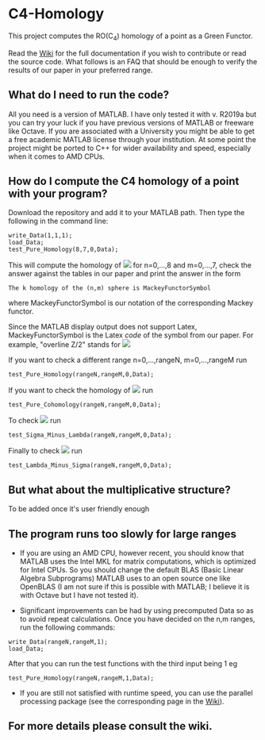 # C4-Homology
This project computes the  RO(C<sub>4</sub>) homology of a point as a Green Functor.
 
Read the [Wiki](https://github.com/NickG-Math/C4-Homology.wiki.git) for the full documentation if you wish to contribute or read the source code. What follows is an FAQ that should be enough to verify the results of our paper in your preferred range.

## What do I need to run the code?
All  you need is a version of MATLAB.
 I have only tested it with v. R2019a but you can try your luck if you have previous versions of MATLAB or freeware like Octave. 
 If you are associated with a University you might be able to get a free academic MATLAB license through your institution.
 At some point the project might be ported to C++ for wider availability and speed, especially when it comes to AMD CPUs.

## How do I compute the C4 homology of a point with your program?
Download the repository and add it to your MATLAB path. Then type the following in the command line:

```
write_Data(1,1,1);
load_Data;
test_Pure_Homology(8,7,0,Data);
```

This will compute the homology of 
<img src="http://latex.codecogs.com/svg.latex?S^{n\sigma+m\lambda}" border="0"/> for n=0,...,8 and m=0,...,7, check the answer against the tables in our paper and print the answer in the form 
```
The k homology of the (n,m) sphere is MackeyFunctorSymbol
```
where MackeyFunctorSymbol is our notation of the corresponding Mackey functor.

Since the MATLAB display output does not support Latex, MackeyFunctorSymbol is the Latex *code* of the symbol from our paper. For example, "overline Z/2" stands for <img src="http://latex.codecogs.com/svg.latex?\overline{\langle \mathbb{Z}/2\rangle }" border="0"/>

If you want to check a different range n=0,...,rangeN, m=0,...,rangeM run
```
test_Pure_Homology(rangeN,rangeM,0,Data);
```

If you want to check the homology of <img src="http://latex.codecogs.com/svg.latex?S^{-n\sigma-m\lambda}" border="0"/> run
```
test_Pure_Cohomology(rangeN,rangeM,0,Data);
```
To check <img src="http://latex.codecogs.com/svg.latex?S^{n\sigma-m\lambda}" border="0"/> run
```
test_Sigma_Minus_Lambda(rangeN,rangeM,0,Data);
```
Finally to check <img src="http://latex.codecogs.com/svg.latex?S^{m\lambda-n\sigma}" border="0"/> run
```
test_Lambda_Minus_Sigma(rangeN,rangeM,0,Data);
```

## But what about the multiplicative structure?

To be added once it's user friendly enough


## The program runs too slowly for large ranges

- If you are using an AMD CPU, however recent, you should know that MATLAB uses the Intel MKL for matrix computations, which is optimized for Intel CPUs. So you should change the default BLAS (Basic Linear Algebra Subprograms) MATLAB uses to an open source one like OpenBLAS (I am not sure if this is possible with MATLAB; I believe it is with Octave but I have not tested it).

- Significant improvements can be had by using precomputed Data so as to avoid repeat calculations. Once you have decided on the n,m ranges, run the following commands:
```
write_Data(rangeN,rangeM,1);
load_Data;
```
After that you can run the test functions with the third input being 1 eg
```
test_Pure_Homology(rangeN,rangeM,1,Data);
```

- If you are still not satisfied with runtime speed, you can use the parallel processing package (see the corresponding page in the [Wiki](https://github.com/NickG-Math/C4-Homology.wiki.git)).


## For more details please consult the wiki.
